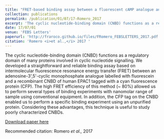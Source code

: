 ```yaml
---
title: "FRET-based binding assay between a fluorescent cAMP analogue and a cyclic nucleotide-binding domain tagged with a CFP"
collection: publications
permalink: /publication/01/07/17-Romero_2017
excerpt: 'The cyclic nucleotide-binding domain (CNBD) functions as a regulatory domain of many proteins involved in cyclic nucleotide signalling. We developed a straightforward and reliable binding assay based on intermolecular fluorescence resonance energy transfer (FRET) between an adenosine-3’,5’-cyclic monophosphate analogue labelled with fluorescein and a recombinant CNBD of human EPAC1 tagged with a cyan fluorescence protein (CFP). The high FRET efficiency of this method (~ 80%) allowed us to perform several types of binding experiments with nanomolar range of sample using conventional equipment. In addition, the CFP tag on the CNBD enabled us to perform a specific binding experiment using an unpurified protein. Considering these advantages, this technique is useful to study poorly characterized CNBDs.'
date: 17/07/01
venue: 'FEBS Letters'
paperurl: 'http://fraroco.github.io/files/FRomero_FEBSLETTERS_2017.pdf'
citation: 'Romero <i>et al.,</i> 2017 '
---
```

The cyclic nucleotide-binding domain (CNBD) functions as a regulatory domain of many proteins involved in cyclic nucleotide signalling. We developed a straightforward and reliable binding assay based on intermolecular fluorescence resonance energy transfer (FRET) between an adenosine-3',5'-cyclic monophosphate analogue labelled with fluorescein and a recombinant CNBD of human EPAC1 tagged with a cyan fluorescence protein (CFP). The high FRET efficiency of this method (~ 80%) allowed us to perform several types of binding experiments with nanomolar range of sample using conventional equipment. In addition, the CFP tag on the CNBD enabled us to perform a specific binding experiment using an unpurified protein. Considering these advantages, this technique is useful to study poorly characterized CNBDs.

[Download paper here](http://fraroco.github.io/files/FRomero_FEBSLETTERS_2017.pdf)

Recommended citation: Romero <i>et al.,</i> 2017 